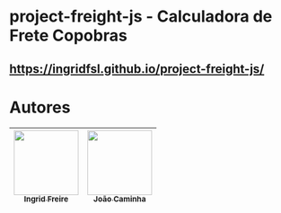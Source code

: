 # project-freight-js - Calculadora de Frete Copobras

## https://ingridfsl.github.io/project-freight-js/






# Autores

| [<img src="https://avatars.githubusercontent.com/u/100882928?v=4" width=115><br><sub>Ingrid Freire</sub>](https://github.com/ingridfsl) |  [<img src="https://avatars.githubusercontent.com/u/103288331?v=4" width=115><br><sub>João Caminha</sub>](https://github.com/caminhajoao) |  
| :---: | :---: 
